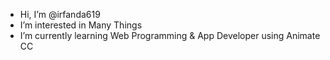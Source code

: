 - Hi, I’m @irfanda619
- I’m interested in Many Things 
- I’m currently learning Web Programming & App Developer using Animate CC


<!---
irfanda619/irfanda619 is a ✨ special ✨ repository because its `README.md` (this file) appears on your GitHub profile.
You can click the Preview link to take a look at your changes.
--->
